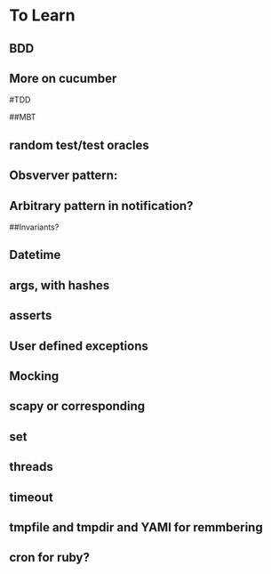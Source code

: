 # To Learn

## BDD

## More on cucumber


#TDD


##MBT


## random test/test oracles



## Obsverver pattern:


## Arbitrary pattern in notification?


##Invariants?


## Datetime

## args, with hashes

## asserts

## User defined exceptions

## Mocking

## scapy or corresponding

## set

## threads

## timeout

## tmpfile and tmpdir and YAMl for remmbering

## cron for ruby?






